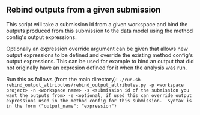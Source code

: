 ## Rebind outputs from a given submission
This script will take a submission id from a given workspace and bind the outputs produced from this submission to the data model using the method config's output expressions.  

Optionally an expression override argument can be given that allows new output expressions to be defined and override the existing method config's output expressions.  This can be used for example to bind an output that did not originally have an expresion defined for it when the analysis was run.

Run this as follows (from the main directory):
```./run.sh rebind_output_attributes/rebind_output_attributes.py -p <workspace project> -n <workspace name> -s <submission id of the submission you want the outputs from> -e <optional, if used this can override output expressions used in the method config for this submission.  Syntax is in the form {"output_name": "expression"}```